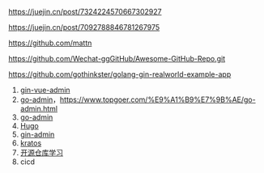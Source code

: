 

https://juejin.cn/post/7324224570667302927

https://juejin.cn/post/7092788846781267975

https://github.com/mattn

https://github.com/Wechat-ggGitHub/Awesome-GitHub-Repo.git

https://github.com/gothinkster/golang-gin-realworld-example-app

1. [gin-vue-admin](https://github.com/flipped-aurora/gin-vue-admin)
2. [go-admin](https://github.com/go-admin-team/go-admin)，https://www.topgoer.com/%E9%A1%B9%E7%9B%AE/go-admin.html
2. [go-admin](https://github.com/GoAdminGroup/go-admin/)
3. [Hugo](https://github.com/gohugoio/hugo)
4. [gin-admin](https://github.com/LyricTian/gin-admin)
5. [kratos](https://github.com/go-kratos/kratos)
6. [开源仓库学习](https://www.topgoer.com/%E5%BC%80%E6%BA%90/)
7. cicd

   